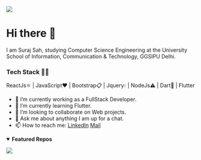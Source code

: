 <img src="https://github-readme-stats.vercel.app/api?username=surrajj20&&show_icons=true&title_color=d50dee&icon_color=51cf2a&text_color=0dd9f6&bg_color=4f4e4e">

# Hi there 👋

I am Suraj Sah, studying Computer Science Engineering at the University School of Information, Communication & Technology, GGSIPU Delhi.

### Tech Stack 👨‍💻
ReactJs⚛️ | JavaScript❤️ | Bootstrap📋 | Jquery💧 | NodeJs⚠️ | Dart🎯 | Flutter 

- 🔭 I’m currently working as a FullStack Developer.
- 🌱 I’m currently learning Flutter.
- 👯 I’m looking to collaborate on Web projects.
- 💬 Ask me about anything I am up for a chat.
- 📫 How to reach me: [LinkedIn](https://www.linkedin.com/in/shahsuraj1200/) [Mail](shah.suraj1200@gmail.com)

<details open> 
 <summary><b>Featured Repos</b></summary>
<p align = "center">
<a href = "https://github-readme-stats.vercel.app/api/pin/?username=surrajj20&repo=node-v1-chat-app&theme=tokyonight"><img align="left"  src="https://github-readme-stats.vercel.app/api/pin/?username=surrajj20&repo=node-v1-chat-app&theme=tokyonight" /></a>

</details>
